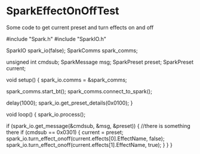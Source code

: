 # SparkEffectOnOffTest

Some code to get current preset and turn  effects on and off   

#include "Spark.h"
#include "SparkIO.h"

SparkIO spark_io(false);
SparkComms spark_comms;

unsigned int cmdsub;
SparkMessage msg;
SparkPreset preset;
SparkPreset current;

void setup() {
  spark_io.comms = &spark_comms;

  spark_comms.start_bt();
  spark_comms.connect_to_spark();
  
  delay(1000);
  spark_io.get_preset_details(0x0100);
}

  
void loop() {
  spark_io.process();

  if (spark_io.get_message(&cmdsub, &msg, &preset)) { //there is something there
    if (cmdsub == 0x0301) {
      current = preset;
      spark_io.turn_effect_onoff(current.effects[0].EffectName, false);
      spark_io.turn_effect_onoff(current.effects[1].EffectName, true);
    }
  }
}

